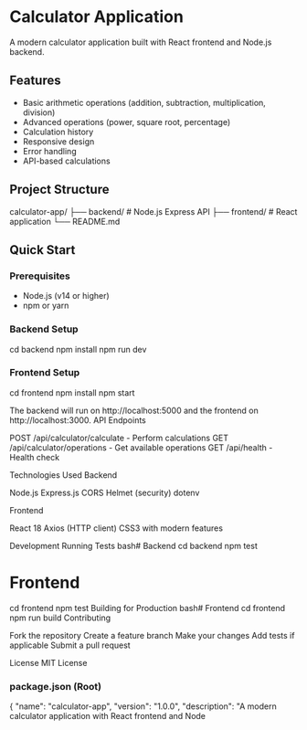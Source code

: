 # Calculator Application

A modern calculator application built with React frontend and Node.js backend.

## Features

- Basic arithmetic operations (addition, subtraction, multiplication, division)
- Advanced operations (power, square root, percentage)
- Calculation history
- Responsive design
- Error handling
- API-based calculations

## Project Structure

calculator-app/
├── backend/          # Node.js Express API
├── frontend/         # React application
└── README.md

## Quick Start

### Prerequisites
- Node.js (v14 or higher)
- npm or yarn

### Backend Setup

cd backend
npm install
npm run dev

### Frontend Setup

cd frontend
npm install
npm start

The backend will run on http://localhost:5000 and the frontend on http://localhost:3000.
API Endpoints

POST /api/calculator/calculate - Perform calculations
GET /api/calculator/operations - Get available operations
GET /api/health - Health check

Technologies Used
Backend

Node.js
Express.js
CORS
Helmet (security)
dotenv

Frontend

React 18
Axios (HTTP client)
CSS3 with modern features

Development
Running Tests
bash# Backend
cd backend
npm test

# Frontend
cd frontend
npm test
Building for Production
bash# Frontend
cd frontend
npm run build
Contributing

Fork the repository
Create a feature branch
Make your changes
Add tests if applicable
Submit a pull request

License
MIT License

### package.json (Root)
{
  "name": "calculator-app",
  "version": "1.0.0",
  "description": "A modern calculator application with React frontend and Node